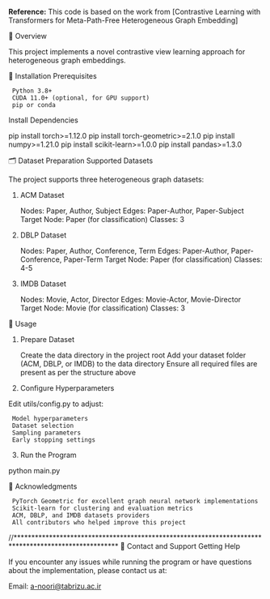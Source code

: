 **Reference:** This code is based on the work from [Contrastive Learning with Transformers for Meta-Path-Free Heterogeneous Graph Embedding]

📌 Overview 

This project implements a novel contrastive view learning approach for heterogeneous graph embeddings. 
 
🚀 Installation 
Prerequisites 

     Python 3.8+
     CUDA 11.0+ (optional, for GPU support)
     pip or conda
     

Install Dependencies 

pip install torch>=1.12.0
pip install torch-geometric>=2.1.0
pip install numpy>=1.21.0
pip install scikit-learn>=1.0.0
pip install pandas>=1.3.0
 
  
🗂️ Dataset Preparation 
Supported Datasets 

The project supports three heterogeneous graph datasets: 
1. ACM Dataset 

     Nodes: Paper, Author, Subject
     Edges: Paper-Author, Paper-Subject
     Target Node: Paper (for classification)
     Classes: 3
     

2. DBLP Dataset 

     Nodes: Paper, Author, Conference, Term
     Edges: Paper-Author, Paper-Conference, Paper-Term
     Target Node: Paper (for classification)
     Classes: 4-5
     

3. IMDB Dataset 

     Nodes: Movie, Actor, Director
     Edges: Movie-Actor, Movie-Director
     Target Node: Movie (for classification)
     Classes: 3
 
🚀 Usage 
1. Prepare Dataset 

     Create the data directory in the project root
     Add your dataset folder (ACM, DBLP, or IMDB) to the data directory
     Ensure all required files are present as per the structure above
     

2. Configure Hyperparameters 

Edit utils/config.py to adjust: 

     Model hyperparameters
     Dataset selection
     Sampling parameters
     Early stopping settings

3. Run the Program 

python main.py


🙏 Acknowledgments 

     PyTorch Geometric for excellent graph neural network implementations
     Scikit-learn for clustering and evaluation metrics
     ACM, DBLP, and IMDB datasets providers
     All contributors who helped improve this project
     

//*****************************************************************************************************
📧 Contact and Support 
Getting Help 

If you encounter any issues while running the program or have questions about the implementation, please contact us at: 

Email: a-noori@tabrizu.ac.ir

